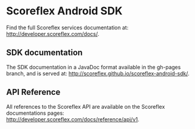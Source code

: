 Scoreflex Android SDK
=====================

Find the full Scoreflex services documentation at:
http://developer.scoreflex.com/docs/.


SDK documentation
-----------------

The SDK documentation in a JavaDoc format available in the gh-pages branch, and is served at:
http://scoreflex.github.io/scoreflex-android-sdk/.


API Reference
-------------

All references to the Scoreflex API are available on the Scoreflex documentations pages:
http://developer.scoreflex.com/docs/reference/api/v1.

